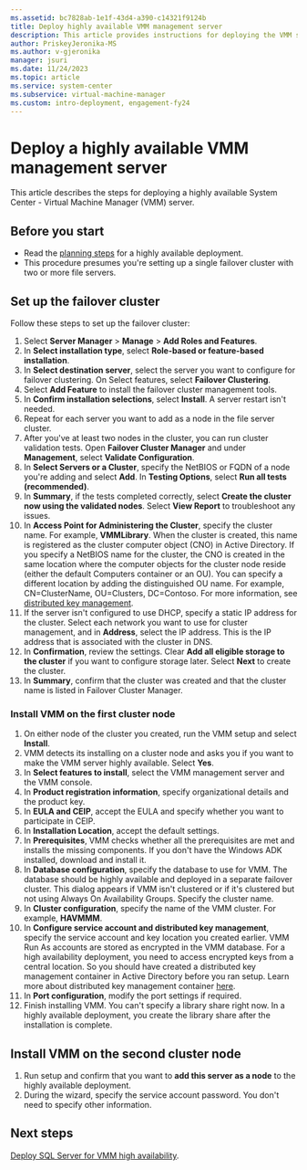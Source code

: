 ```yaml
---
ms.assetid: bc7828ab-1e1f-43d4-a390-c14321f9124b
title: Deploy highly available VMM management server
description: This article provides instructions for deploying the VMM server in high availability mode
author: PriskeyJeronika-MS
ms.author: v-gjeronika
manager: jsuri
ms.date: 11/24/2023
ms.topic: article
ms.service: system-center
ms.subservice: virtual-machine-manager
ms.custom: intro-deployment, engagement-fy24
---
```


# Deploy a highly available VMM management server



This article describes the steps for deploying a highly available System Center - Virtual Machine Manager (VMM) server.

## Before you start

- Read the [planning steps](plan-ha-install.md) for a highly available deployment.
- This procedure presumes you're setting up a single failover cluster with two or more file servers.

## Set up the failover cluster

Follow these steps to set up the failover cluster:

1. Select **Server Manager** > **Manage** > **Add Roles and Features**.
2. In **Select installation type**, select **Role-based or feature-based installation**.
3. In **Select destination server**, select the server you want to configure for failover clustering. On Select features, select **Failover Clustering**. 
4. Select **Add Feature** to install the failover cluster management tools.
5. In **Confirm installation selections**, select **Install**. A server restart isn't needed.
6. Repeat for each server you want to add as a node in the file server cluster.
7. After you've at least two nodes in the cluster, you can run cluster validation tests. Open **Failover Cluster Manager** and under **Management**, select **Validate Configuration**.
8. In **Select Servers or a Cluster**, specify the NetBIOS or FQDN of a node you're adding and select **Add**. In **Testing Options**, select **Run all tests (recommended)**.
9. In **Summary**, if the tests completed correctly, select **Create the cluster now using the validated nodes**. Select **View Report** to troubleshoot any issues.
10. In **Access Point for Administering the Cluster**, specify the cluster name. For example, **VMMLibrary**.
 When the cluster is created, this name is registered as the cluster computer object (CNO) in Active Directory. If you specify a NetBIOS name for the cluster, the CNO is created in the same location where the computer objects for the cluster node reside (either the default Computers container or an OU). You can specify a different location by adding the distinguished OU name. For example, CN=ClusterName, OU=Clusters, DC=Contoso. For more information, see [distributed key management](plan-install.md#distributed-key-management).
10. If the server isn't configured to use DHCP, specify a static IP address for the cluster. Select each network you want to use for cluster management, and in **Address**, select the IP address. This is the IP address that is associated with the cluster in DNS.
11. In **Confirmation**, review the settings. Clear **Add all eligible storage to the cluster** if you want to configure storage later. Select **Next** to create the cluster.
12. In **Summary**, confirm that the cluster was created and that the cluster name is listed in Failover Cluster Manager.

### Install VMM on the first cluster node

1. On either node of the cluster you created, run the VMM setup and select **Install**.
2. VMM detects its installing on a cluster node and asks you if you want to make the VMM server highly available. Select **Yes**.
3. In **Select features to install**, select the VMM management server and the VMM console.
4. In **Product registration information**, specify organizational details and the product key.
5. In **EULA and CEIP**, accept the EULA and specify whether you want to participate in CEIP.
6. In **Installation Location**, accept the default settings.
7. In **Prerequisites**, VMM checks whether all the prerequisites are met and installs the missing components. If you don't have the Windows ADK installed, download and install it.
8. In **Database configuration**, specify the database to use for VMM. The database should be highly available and deployed in a separate failover cluster. This dialog appears if VMM isn't clustered or if it's clustered but not using Always On Availability Groups. Specify the cluster name.
9. In **Cluster configuration**, specify the name of the VMM cluster. For example, **HAVMMM**.
10. In **Configure service account and distributed key management**, specify the service account and key location you created earlier. VMM Run As accounts are stored as encrypted in the VMM database. For a high availability deployment, you need to access encrypted keys from a central location. So you should have created a distributed key management container in Active Directory before you ran setup. Learn more about distributed key management container [here](plan-install.md#distributed-key-management).
11. In **Port configuration**, modify the port settings if required.
12. Finish installing VMM. You can't specify a library share right now. In a highly available deployment, you create the library share after the installation is complete.

## Install VMM on the second cluster node

1. Run setup and confirm that you want to **add this server as a node** to the highly available deployment.
2. During the wizard, specify the service account password. You don't need to specify other information.

## Next steps

[Deploy SQL Server for VMM high availability](./ha-sql.md).